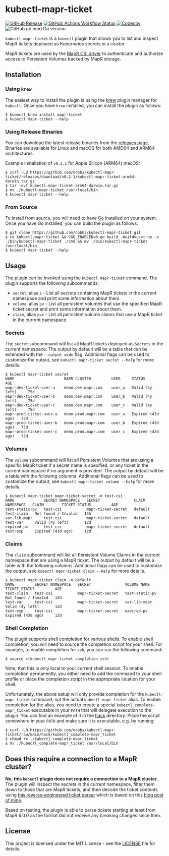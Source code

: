 # kubectl-mapr-ticket

[![GitHub Release](https://img.shields.io/github/v/release/nobbs/kubectl-mapr-ticket)](https://github.com/nobbs/kubectl-mapr-ticket/releases/latest)
[![GitHub Actions Workflow Status](https://img.shields.io/github/actions/workflow/status/nobbs/kubectl-mapr-ticket/ci.yaml?branch=release-please--branches--main&label=CI%20Build)](https://github.com/nobbs/kubectl-mapr-ticket/actions/workflows/ci.yaml)
[![Codecov](https://img.shields.io/codecov/c/github/nobbs/kubectl-mapr-ticket)](https://app.codecov.io/gh/nobbs/kubectl-mapr-ticket)
![GitHub go.mod Go version](https://img.shields.io/github/go-mod/go-version/nobbs/kubectl-mapr-ticket)

`kubectl-mapr-ticket` is a `kubectl` plugin that allows you to list and inspect MapR tickets deployed as Kubernetes secrets in a cluster.

MapR tickets are used by the [MapR CSI driver](https://github.com/mapr/mapr-csi) to authenticate and authorize access to Persistent Volumes backed by MapR storage.

## Installation

### Using `krew`

The easiest way to install the plugin is using the [krew](https://krew.sigs.k8s.io/) plugin manager for `kubectl`. Once you have `krew` installed, you can install the plugin as follows:

```console
$ kubectl krew install mapr-ticket
$ kubectl mapr-ticket --help
```

### Using Release Binaries

You can download the latest release binaries from the [releases page](https://github.com/nobbs/kubectl-mapr-ticket/releases). Binaries are available for Linux and macOS for both AMD64 and ARM64 architectures.

<!-- x-release-please-start-version -->

Example installation of `v0.2.1` for Apple Silicon (ARM64) macOS:

```console
$ curl -LO https://github.com/nobbs/kubectl-mapr-ticket/releases/download/v0.2.1/kubectl-mapr-ticket-arm64-darwin.tar.gz
$ tar -xvf kubectl-mapr-ticket-arm64-darwin.tar.gz
$ mv ./kubectl-mapr-ticket /usr/local/bin
$ kubectl mapr-ticket --help
```

<!-- x-release-please-end -->

### From Source

To install from source, you will need to have [Go](https://golang.org/) installed on your system. Once you have Go installed, you can build the plugin as follows:

```console
$ git clone https://github.com/nobbs/kubectl-mapr-ticket.git
$ cd kubectl-mapr-ticket && CGO_ENABLED=0 go build -buildvcs=true -o ./bin/kubectl-mapr-ticket ./cmd && mv ./bin/kubectl-mapr-ticket /usr/local/bin
$ kubectl mapr-ticket --help
```

## Usage

The plugin can be invoked using the `kubectl mapr-ticket` command. The plugin supports the following subcommands:

- `secret`, alias `s` - List all secrets containing MapR tickets in the current namespace and print some information about them.
- `volume`, alias `pv` - List all persistent volumes that use the specified MapR ticket secret and print some information about them.
- `claim`, alias `pvc` - List all persistent volume claims that use a MapR ticket in the current namespace.

### Secrets

The `secret` subcommand will list all MapR tickets deployed as `Secrets` in the current namespace. The output by default will be a table that can be extended with the `--output wide` flag. Additional flags can be used to customize the output, see `kubectl mapr-ticket secret --help` for more details.

```console
$ kubectl mapr-ticket secret
NAME                      MAPR CLUSTER         USER     STATUS              AGE
mapr-dev-ticket-user-a    demo.dev.mapr.com    user_a   Valid (4y left)     75d
mapr-dev-ticket-user-b    demo.dev.mapr.com    user_b   Valid (4y left)     75d
mapr-dev-ticket-user-c    demo.dev.mapr.com    user_c   Valid (4y left)     75d
mapr-prod-ticket-user-a   demo.prod.mapr.com   user_a   Expired (43d ago)   73d
mapr-prod-ticket-user-b   demo.prod.mapr.com   user_b   Expired (43d ago)   73d
mapr-prod-ticket-user-c   demo.prod.mapr.com   user_c   Expired (43d ago)   73d
```

### Volumes

The `volume` subcommand will list all Persistent Volumes that are using a specific MapR ticket if a secret name is specified, or any ticket in the current namespace if no argument is provided. The output by default will be a table with the following columns. Additional flags can be used to customize the output, see `kubectl mapr-ticket volume --help` for more details.

```console
$ kubectl mapr-ticket mapr-ticket-secret -n test-csi
NAME             SECRET NAMESPACE   SECRET               CLAIM NAMESPACE   CLAIM        TICKET STATUS         AGE
test-static-pv   test-csi           mapr-ticket-secret   default           test-claim   Not found / Invalid   13h
var-lib-mapr     test-csi           mapr-ticket-secret   default           test-var     Valid (4y left)       12d
expired-pv       test-csi           mapr-ticket-secret   default           test-exp     Expired (43d ago)     12d
```

### Claims

The `claim` subcommand will list all Persistent Volume Claims in the current namespace that are using a MapR ticket. The output by default will be a table with the following columns. Additional flags can be used to customize the output, see `kubectl mapr-ticket claim --help` for more details.

```console
$ kubectl mapr-ticket claim -n default
NAME         SECRET NAMESPACE   SECRET               VOLUME NAME      TICKET STATUS         AGE
test-claim   test-csi           mapr-ticket-secret   test-static-pv   Not found / Invalid   13h
test-var     test-csi           mapr-ticket-secret   var-lib-mapr     Valid (4y left)       12d
test-exp     test-csi           mapr-ticket-secret   expired-pv       Expired (43d ago)     12d
```

### Shell Completion

The plugin supports shell completion for various shells. To enable shell completion, you will need to source the completion script for your shell. For example, to enable completion for `zsh`, you can run the following command:

```console
$ source <(kubectl mapr-ticket completion zsh)
```

Note, that this is only local to your current shell session. To enable completion permanently, you either need to add the command to your shell profile or place the completion script in the appropriate location for your shell.

Unfortunately, the above setup will only provide completion for the `kubectl-mapr_ticket` command, not the actual `kubectl mapr-ticket` alias. To enable completion for the alias, you need to create a special `kubectl_complete-mapr_ticket` executable in your `PATH` that will delegate execution to the plugin. You can find an example of it in the [hack](hack) directory. Place the script somewhere in your `PATH` and make sure it is executable, e.g. by running:

```console
$ curl -LO https://github.com/nobbs/kubectl-mapr-ticket/raw/main/hack/kubectl_complete-mapr_ticket
$ chmod +x ./kubectl_complete-mapr_ticket
$ mv ./kubectl_complete-mapr_ticket /usr/local/bin
```

## Does this require a connection to a MapR cluster?

**No, this `kubectl` plugin does not require a connection to a MapR cluster.** The plugin will inspect the secrets in the current namespace, filter them down to those that are MapR tickets, and then decode the ticket contents using [this reverse-engineered ticket parser](https://github.com/nobbs/mapr-ticket-parser) which is based on this [blog post of mine](https://nobbs.dev/posts/reverse-engineering-mapr-ticket-format/).

Based on testing, the plugin is able to parse tickets starting at least from MapR 6.0.0 as the format did not receive any breaking changes since then.

## License

This project is licensed under the MIT License - see the [LICENSE](LICENSE) file for details.
